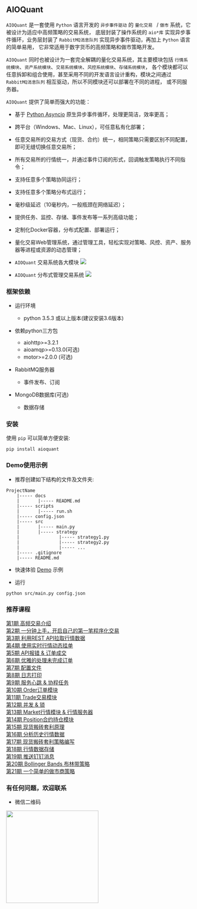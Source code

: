 
## AIOQuant

`AIOQuant` 是一套使用 `Python` 语言开发的 `异步事件驱动` 的 `量化交易 ` / `做市` 系统，它被设计为适应中高频策略的交易系统，
底层封装了操作系统的 `aio*库` 实现异步事件循环，业务层封装了 `RabbitMQ消息队列` 实现异步事件驱动，再加上 `Python` 语言的简单易用，
它非常适用于数字货币的高频策略和做市策略开发。

`AIOQuant` 同时也被设计为一套完全解耦的量化交易系统，其主要模块包括 `行情系统模块`、`资产系统模块`、`交易系统模块`、`风控系统模块`、`存储系统模块`，
各个模块都可以任意拆卸和组合使用，甚至采用不同的开发语言设计重构，模块之间通过 `RabbitMQ消息队列` 相互驱动，所以不同模块还可以部署在不同的进程，
或不同服务器。

`AIOQuant` 提供了简单而强大的功能：
- 基于 [Python Asyncio](https://docs.python.org/3/library/asyncio.html) 原生异步事件循环，处理更简洁，效率更高；
- 跨平台（Windows、Mac、Linux），可任意私有化部署；
- 任意交易所的交易方式（现货、合约）统一，相同策略只需要区别不同配置，即可无缝切换任意交易所；
- 所有交易所的行情统一，并通过事件订阅的形式，回调触发策略执行不同指令；
- 支持任意多个策略协同运行；
- 支持任意多个策略分布式运行；
- 毫秒级延迟（10毫秒内，一般瓶颈在网络延迟）；
- 提供任务、监控、存储、事件发布等一系列高级功能；
- 定制化Docker容器，分布式配置、部署运行；
- 量化交易Web管理系统，通过管理工具，轻松实现对策略、风控、资产、服务器等进程或资源的动态管理；

- `AIOQuant` 交易系统各大模块
![](./docs/images/aioq_framework2.png)

- `AIOQuant` 分布式管理交易系统
![](./docs/images/aioq_framework.jpg)


### 框架依赖

- 运行环境
	- python 3.5.3 或以上版本(建议安装3.6版本)

- 依赖python三方包
	- aiohttp>=3.2.1
	- aioamqp>=0.13.0(可选)
	- motor>=2.0.0 (可选)

- RabbitMQ服务器
    - 事件发布、订阅

- MongoDB数据库(可选)
    - 数据存储


### 安装
使用 `pip` 可以简单方便安装:
```text
pip install aioquant
```


### Demo使用示例

- 推荐创建如下结构的文件及文件夹:
```text
ProjectName
    |----- docs
    |       |----- README.md
    |----- scripts
    |       |----- run.sh
    |----- config.json
    |----- src
    |       |----- main.py
    |       |----- strategy
    |               |----- strategy1.py
    |               |----- strategy2.py
    |               |----- ...
    |----- .gitignore
    |----- README.md
```

- 快速体验 [Demo](example/demo) 示例


- 运行
```text
python src/main.py config.json
```


### 推荐课程
[第1期 高频交易介绍](https://zhuanlan.zhihu.com/p/94076741)  
[第2期 一分钟上手，开启自己的第一笔程序化交易](https://zhuanlan.zhihu.com/p/95000601)  
[第3期 利用REST API拉取行情数据](https://zhuanlan.zhihu.com/p/95282478)  
[第4期 使用实时行情动态挂单](https://zhuanlan.zhihu.com/p/95829419)  
[第5期 API报错 & 订单成交](https://zhuanlan.zhihu.com/p/96587726)  
[第6期 优雅的处理未完成订单](https://zhuanlan.zhihu.com/p/96838420)  
[第7期 配置文件](https://zhuanlan.zhihu.com/p/96944936)  
[第8期 日志打印](https://zhuanlan.zhihu.com/p/97009923)  
[第9期 服务心跳 & 协程任务](https://zhuanlan.zhihu.com/p/97136414)  
[第10期 Order订单模块](https://zhuanlan.zhihu.com/p/97239035)  
[第11期 Trade交易模块](https://zhuanlan.zhihu.com/p/97450603)  
[第12期 并发 & 锁](https://zhuanlan.zhihu.com/p/97704965)  
[第13期 Market行情模块 & 行情服务器](https://www.bilibili.com/video/av79695611/)  
[第14期 Position合约持仓模块](https://www.bilibili.com/video/av84079197/)  
[第15期 现货搬砖套利原理](https://www.bilibili.com/video/av86045742/)  
[第16期 分析历史行情数据](https://www.bilibili.com/video/av86060852/)  
[第17期 现货搬砖套利策略编写](https://www.bilibili.com/video/av86493743/)  
[第18期 行情数据存储](https://www.bilibili.com/video/av88433058/)  
[第19期 推送钉钉消息](https://www.bilibili.com/video/av88463345/)  
[第20期 Bollinger Bands 布林带策略](https://www.bilibili.com/video/av91044647/)  
[第21期 一个简单的做市商策略](https://www.bilibili.com/video/av93027310/)  


### 有任何问题，欢迎联系

- 微信二维码
<p>
  <img src ="https://open-space.ifclover.com/wx_qrcode.jpeg" align="middle" width="250" height="250"/>
</p>
